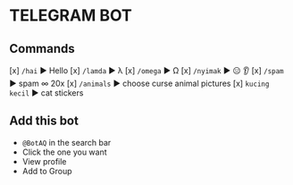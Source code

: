 # TELEGRAM BOT

## Commands

[x] `/hai` ▶️ Hello
[x] `/lamda` ▶️ λ
[x] `/omega` ▶️ Ω
[x] `/nyimak` ▶️ 😑 👂
[x] `/spam` ▶️ spam ∞ 20x
[x] `/animals` ▶️ choose curse animal pictures
[x] `kucing kecil` ▶️ cat stickers

## Add this bot

- `@BotAQ` in the search bar
- Click the one you want
- View profile
- Add to Group
